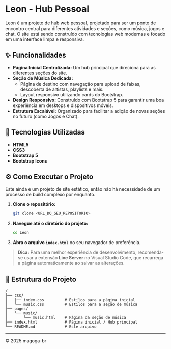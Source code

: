 # Leon - Hub Pessoal

Leon é um projeto de hub web pessoal, projetado para ser um ponto de encontro central para diferentes atividades e seções, como música, jogos e chat. O site está sendo construído com tecnologias web modernas e focado em uma interface limpa e responsiva.

## ✨ Funcionalidades

- **Página Inicial Centralizada:** Um hub principal que direciona para as diferentes seções do site.
- **Seção de Música Dedicada:**
  - Página de destino com navegação para upload de faixas, descoberta de artistas, playlists e mais.
  - Layout responsivo utilizando cards do Bootstrap.
- **Design Responsivo:** Construído com Bootstrap 5 para garantir uma boa experiência em desktops e dispositivos móveis.
- **Estrutura Escalável:** Organizado para facilitar a adição de novas seções no futuro (como Jogos e Chat).

## 🚀 Tecnologias Utilizadas

- **HTML5**
- **CSS3**
- **Bootstrap 5**
- **Bootstrap Icons**

## ⚙️ Como Executar o Projeto

Este ainda é um projeto de site estático, então não há necessidade de um processo de build complexo por enquanto.

1.  **Clone o repositório:**

    ```bash
    git clone <URL_DO_SEU_REPOSITORIO>
    ```

2.  **Navegue até o diretório do projeto:**

    ```bash
    cd Leon
    ```

3.  **Abra o arquivo `index.html`** no seu navegador de preferência.

> **Dica:** Para uma melhor experiência de desenvolvimento, recomenda-se usar a extensão **Live Server** no Visual Studio Code, que recarrega a página automaticamente ao salvar as alterações.

## 📂 Estrutura do Projeto

```
/
├── css/
│   ├── index.css         # Estilos para a página inicial
│   └── music.css         # Estilos para a seção de música
├── pages/
│   └── music/
│       └── music.html    # Página da seção de música
├── index.html            # Página inicial / Hub principal
└── README.md             # Este arquivo
```

---

&copy; 2025 magoga-br
